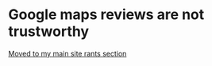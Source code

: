 # Google maps reviews are not trustworthy

[Moved to my main site rants
section](https://flammie.github.io/google-reviews-fails.html)
